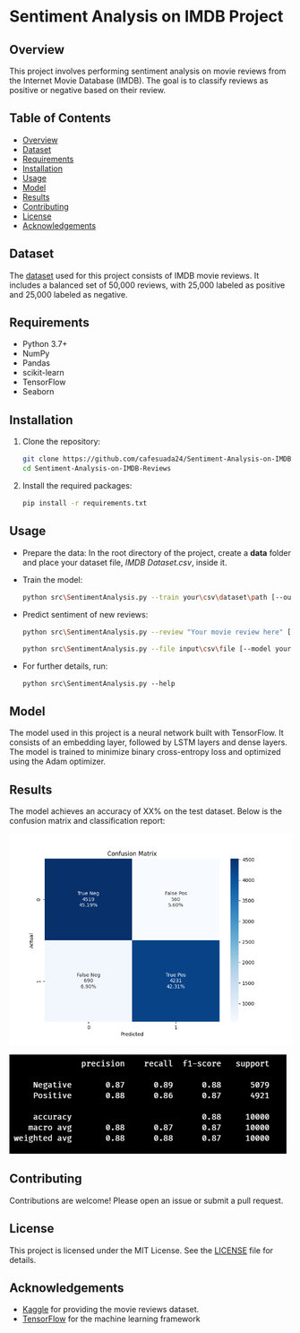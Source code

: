 # Sentiment Analysis on IMDB Project

## Overview

This project involves performing sentiment analysis on movie reviews from the Internet Movie Database (IMDB). The goal is to classify reviews as positive or negative based on their review.

## Table of Contents

-   [Overview](#overview)
-   [Dataset](#dataset)
-   [Requirements](#requirements)
-   [Installation](#installation)
-   [Usage](#usage)
-   [Model](#model)
-   [Results](#results)
-   [Contributing](#contributing)
-   [License](#license)
-   [Acknowledgements](#acknowledgements)

## Dataset

The [dataset](https://www.kaggle.com/datasets/lakshmi25npathi/imdb-dataset-of-50k-movie-reviews) used for this project consists of IMDB movie reviews. It includes a balanced set of 50,000 reviews, with 25,000 labeled as positive and 25,000 labeled as negative.

## Requirements

-   Python 3.7+
-   NumPy
-   Pandas
-   scikit-learn
-   TensorFlow
-   Seaborn

## Installation

1. Clone the repository:

    ```sh
    git clone https://github.com/cafesuada24/Sentiment-Analysis-on-IMDB-Reviews
    cd Sentiment-Analysis-on-IMDB-Reviews
    ```

2. Install the required packages:
    ```sh
    pip install -r requirements.txt
    ```

## Usage

-   Prepare the data: In the root directory of the project, create a **data** folder and place your dataset file, _IMDB Dataset.csv_, inside it.

-   Train the model:

    ```sh
    python src\SentimentAnalysis.py --train your\csv\dataset\path [--output output\directory]
    ```

-   Predict sentiment of new reviews:

    ```sh
    python src\SentimentAnalysis.py --review "Your movie review here" [--model your\model\path]
    ```

    ```sh
    python src\SentimentAnalysis.py --file input\csv\file [--model your\model\path]
    ```

-   For further details, run:
    ```
    python src\SentimentAnalysis.py --help
    ```

## Model

The model used in this project is a neural network built with TensorFlow. It consists of an embedding layer, followed by LSTM layers and dense layers. The model is trained to minimize binary cross-entropy loss and optimized using the Adam optimizer.

## Results

The model achieves an accuracy of XX% on the test dataset. Below is the confusion matrix and classification report:

![Confusion Matrix](images/confusion_matrix.png)

![Classification Report](images/classification_report.png)

## Contributing

Contributions are welcome! Please open an issue or submit a pull request.

## License

This project is licensed under the MIT License. See the [LICENSE](LICENSE) file for details.

## Acknowledgements

-   [Kaggle](https://kaggle.com/lakshmi25npathi/imdb-dataset-of-50k-movie-reviews) for providing the movie reviews dataset.
-   [TensorFlow](https://www.tensorflow.org) for the machine learning framework
